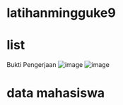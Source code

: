 # latihanmingguke9

# list
Bukti Pengerjaan
![image](https://github.com/hanur1303/latihanmingguke9/assets/148194701/1a9d62ee-1b62-4429-bd58-9a0dc232d814)
![image](https://github.com/hanur1303/latihanmingguke9/assets/148194701/0a9abcc8-d43c-430e-83bc-14a9815e0022)

# data mahasiswa
